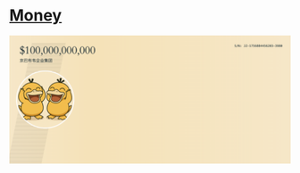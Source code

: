 # [Money](http://localhost:8080/money)

[![image](/docs/money.png)](https://baike.baidu.com/item/%E4%BC%AA%E9%80%A0%E8%B4%A7%E5%B8%81%E7%BD%AA/5913644)